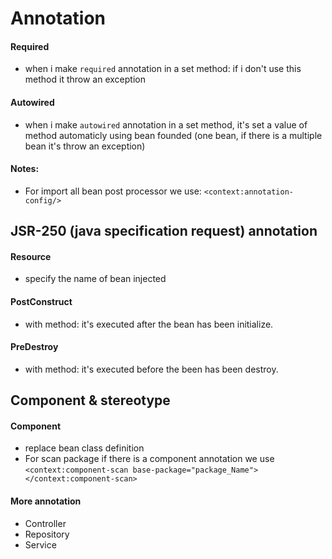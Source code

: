 # Annotation

#### Required
* when i make `required` annotation in a set method: if i don't use this method it throw an exception

#### Autowired
* when i make `autowired` annotation in a set method, it's set a value of method automaticly using bean founded (one bean, if there is a multiple bean it's throw an exception)

#### Notes:
* For import all bean post processor we use: `<context:annotation-config/>`

## JSR-250 (java specification request) annotation

#### Resource
* specify the name of bean injected

#### PostConstruct
* with method: it's executed after the bean has been initialize.

#### PreDestroy
* with method: it's executed before the been has been destroy.

## Component & stereotype

#### Component
* replace bean class definition
* For scan package if there is a component annotation we use `<context:component-scan base-package="package_Name"></context:component-scan>`

#### More annotation
* Controller
* Repository
* Service
